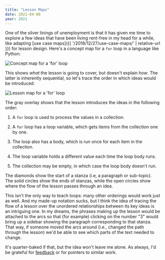 ```yaml
---
title: "Lesson Maps"
date: 2021-04-08
year: 2021
---
```


One of the silver linings of unemployment is that
it has given me time to explore a few ideas
that have been living rent-free in my head for a while,
like adapting [use case maps]({{ '/2018/12/27/use-case-maps/' | relative-url }}) for lesson design.
Here's a concept map for a `for` loop in a language like Python:

<img src="{{ '/files/2021/lesson-map-1.svg' | relative_url }}" alt="Concept map for a 'for' loop" class="centered">

This shows *what* the lesson is going to cover,
but doesn't explain *how*.
The latter is inherently sequential,
so let's trace the order in which ideas would be introduced:

<img src="{{ '/files/2021/lesson-map-2.svg' | relative_url }}" alt="Lesson map for a 'for' loop" class="centered">

The gray overlay shows that the lesson introduces the ideas in the following order:

1.  A `for` loop is used to process the values in a collection.

2.  A `for` loop has a loop variable, which gets items from the collection one by one.

3.  The loop also has a body, which is run once for each item in the collection.

4.  The loop variable holds a different value each time the loop body runs.

5.  The collection may be empty, in which case the loop body doesn't run.

The diamonds show the start of a stanza (i.e, a paragraph or sub-topic).
The solid circles show the ends of stanzas,
while the open circles show where the flow of the lesson passes through an idea.

This isn't the only way to teach loops:
many other orderings would work just as well.
And my made-up notation sucks,
but I think the idea of tracing the flow of a lesson
over the unordered relationships between its key ideas is an intriguing one.
In my dreams,
the phrases making up the lesson would be attached to the arcs so that
(for example)
clicking on the number "3" would bring up a sidebar showing
the paragraph corresponding to that stanza.
That way,
if someone moved the arcs around
(i.e., changed the path through the lesson)
we'd be able to see which parts of the text needed to change.

It's quarter-baked if that,
but the idea won't leave me alone.
As always,
I'd be grateful for [feedback](mailto:{{site.author.email}}) or for pointers to similar work.
